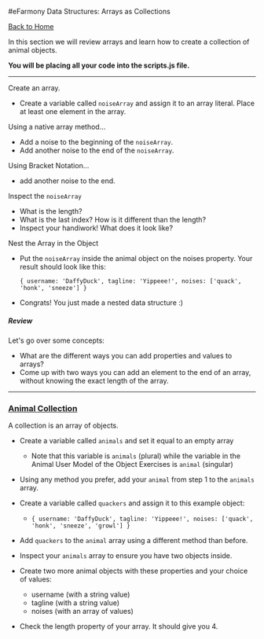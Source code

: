 #eFarmony Data Structures: Arrays as Collections

[Back to Home](https://github.com/bgando/JS102)

In this section we will review arrays and learn how to create a collection of animal objects.

**You will be placing all your code into the scripts.js file.** 

---

Create an array.

- Create a variable called `noiseArray` and assign it to an array literal. Place at least one element in the array.

Using a native array method…

- Add a noise to the beginning of the `noiseArray`.
- Add another noise to the end of the `noiseArray`.


Using Bracket Notation…

- add another noise to the end.

Inspect the `noiseArray`

- What is the length?
- What is the last index? How is it different than the length?
- Inspect your handiwork! What does it look like?


Nest the Array in the Object
- Put the `noiseArray` inside the animal object on the noises property. Your result should look like this:

  `{ username: 'DaffyDuck', tagline: 'Yippeee!', noises: ['quack', 'honk', 'sneeze'] }`
  
- Congrats! You just made a nested data structure :)  


##### Review
Let's go over some concepts:

- What are the different ways you can add properties and values to arrays? 
- Come up with two ways you can add an element to the end of an array, without knowing the exact length of the array. 

---


### [Animal Collection](id:collection)
A collection is an array of objects. 

- Create a variable called `animals` and set it equal to an empty array
  - Note that this variable is `animals` (plural) while the variable in the Animal User Model of the Object Exercises is `animal` (singular)
- Using any method you prefer, add your `animal` from step 1 to the `animals` array.
- Create a variable called `quackers` and assign it to this example object:
  - `{ username: 'DaffyDuck', tagline: 'Yippeee!', noises: ['quack', 'honk', 'sneeze', 'growl'] }`
  
- Add `quackers` to the `animal` array using a different method than before.
- Inspect your `animals` array to ensure you have two objects inside.
- Create two more animal objects with these properties and your choice of values: 
  - username (with a string value) 
  - tagline (with a string value)
  - noises (with an array of values)
- Check the length property of your array. It should give you 4.
